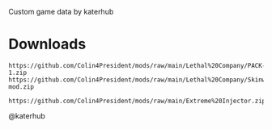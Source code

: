 Custom game data by katerhub

# Downloads
```
https://github.com/Colin4President/mods/raw/main/Lethal%20Company/PACK-1.zip
https://github.com/Colin4President/mods/raw/main/Lethal%20Company/Skinwalker-mod.zip

https://github.com/Colin4President/mods/raw/main/Extreme%20Injector.zip

```
@katerhub
